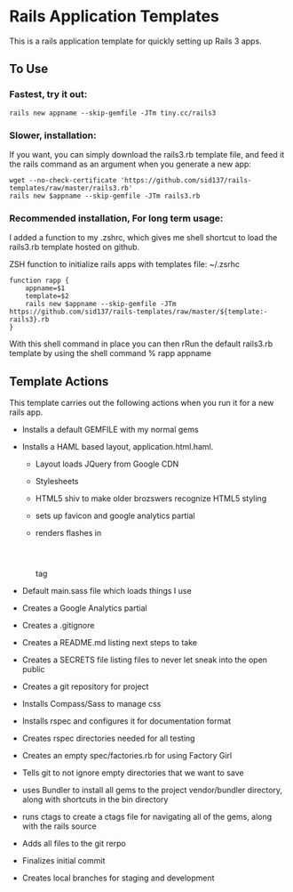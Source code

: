 
# Rails Application Templates

This is a rails application template for quickly setting up Rails 3 apps.

## To Use

### Fastest, try it out:

    rails new appname --skip-gemfile -JTm tiny.cc/rails3

### Slower, installation:

If you want, you can simply download the rails3.rb template file, and feed it
the rails command as an argument when you generate a new app:

    wget --no-check-certificate 'https://github.com/sid137/rails-templates/raw/master/rails3.rb'
    rails new $appname --skip-gemfile -JTm rails3.rb 



### Recommended installation, For long term usage:

I added a function to my .zshrc, which gives me shell shortcut to load the rails3.rb template hosted on
github.  

ZSH function to initialize rails apps with templates
file: ~/.zsrhc

    function rapp {
        appname=$1
        template=$2
        rails new $appname --skip-gemfile -JTm https://github.com/sid137/rails-templates/raw/master/${template:-rails3}.rb 
    }


With this shell command in place you can then rRun the default rails3.rb template by using the shell command
    %  rapp appname

## Template Actions

This template carries out the following actions when you run it for a new rails
app.

* Installs a default GEMFILE with my normal gems

* Installs a HAML based layout, application.html.haml.  

  -  Layout loads JQuery from Google CDN

  -  Stylesheets 

  - HTML5 shiv to make older brozswers recognize HTML5 styling

  - sets up favicon and google analytics partial

  - renders flashes in <header></header> tag

* Default main.sass file which loads things I use

* Creates a Google Analytics partial

* Creates a .gitignore

* Creates a README.md listing next steps to take

* Creates a SECRETS file listing files to never let sneak into the open public

* Creates a git repository for project

* Installs Compass/Sass to manage css

* Installs rspec and configures it for documentation format

* Creates rspec directories needed for all testing

* Creates an empty spec/factories.rb for using Factory Girl

* Tells git to not ignore empty directories that we want to save

* uses Bundler to install all gems to the project vendor/bundler directory,
  along with shortcuts in the bin directory

* runs ctags to create a ctags file for navigating all of the gems, along with
  the rails source

* Adds all files to the git rerpo

* Finalizes initial commit

* Creates local branches for staging and development


